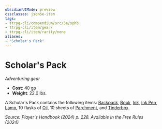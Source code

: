 ```yaml
---
obsidianUIMode: preview
cssclasses: json5e-item
tags:
- ttrpg-cli/compendium/src/5e/xphb
- ttrpg-cli/item/gear/
- ttrpg-cli/item/rarity/none
aliases: 
- "Scholar's Pack"
---
```

# Scholar's Pack
*Adventuring gear*  


- **Cost**: 40 gp
- **Weight**: 22.0 lbs.

A Scholar's Pack contains the following items: [Backpack](3-Mechanics/CLI/items/backpack-xphb.md), [Book](3-Mechanics/CLI/items/book-xphb.md), [Ink](3-Mechanics/CLI/items/ink-xphb.md), [Ink Pen](3-Mechanics/CLI/items/ink-pen-xphb.md), [Lamp](3-Mechanics/CLI/items/lamp-xphb.md), 10 flasks of [Oil](3-Mechanics/CLI/items/oil-xphb.md), 10 sheets of [Parchment](3-Mechanics/CLI/items/parchment-xphb.md), and [Tinderbox](3-Mechanics/CLI/items/tinderbox-xphb.md).

*Source: Player's Handbook (2024) p. 228. Available in the Free Rules (2024)*